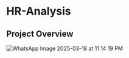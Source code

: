 # HR-Analysis

## Project Overview

![WhatsApp Image 2025-03-18 at 11 14 19 PM](https://github.com/user-attachments/assets/b536a26c-4a1c-4fd2-ba1a-4e1a31db13ac)

